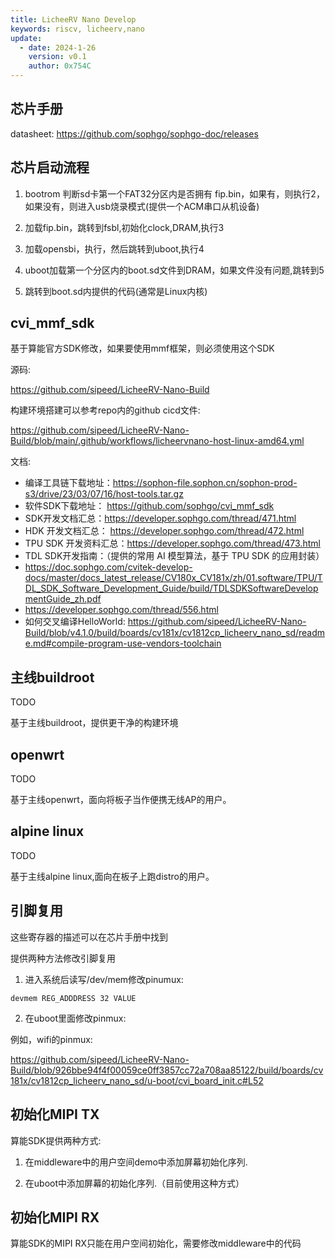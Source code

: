 ```yaml
---
title: LicheeRV Nano Develop
keywords: riscv, licheerv,nano
update:
  - date: 2024-1-26
    version: v0.1
    author: 0x754C
---
```


## 芯片手册

datasheet: https://github.com/sophgo/sophgo-doc/releases

## 芯片启动流程

1. bootrom 判断sd卡第一个FAT32分区内是否拥有 fip.bin，如果有，则执行2，如果没有，则进入usb烧录模式(提供一个ACM串口从机设备)

2. 加载fip.bin，跳转到fsbl,初始化clock,DRAM,执行3

3. 加载opensbi，执行，然后跳转到uboot,执行4

4. uboot加载第一个分区内的boot.sd文件到DRAM，如果文件没有问题,跳转到5

5. 跳转到boot.sd内提供的代码(通常是Linux内核)

## cvi_mmf_sdk

基于算能官方SDK修改，如果要使用mmf框架，则必须使用这个SDK

源码:

https://github.com/sipeed/LicheeRV-Nano-Build

构建环境搭建可以参考repo内的github cicd文件:

https://github.com/sipeed/LicheeRV-Nano-Build/blob/main/.github/workflows/licheervnano-host-linux-amd64.yml

文档:

- 编译工具链下载地址：https://sophon-file.sophon.cn/sophon-prod-s3/drive/23/03/07/16/host-tools.tar.gz
- 软件SDK下载地址： https://github.com/sophgo/cvi_mmf_sdk
- SDK开发文档汇总：https://developer.sophgo.com/thread/471.html
- HDK 开发文档汇总： https://developer.sophgo.com/thread/472.html
- TPU SDK 开发资料汇总：https://developer.sophgo.com/thread/473.html
- TDL SDK开发指南：（提供的常用 AI 模型算法，基于 TPU SDK 的应用封装）
 - https://doc.sophgo.com/cvitek-develop-docs/master/docs_latest_release/CV180x_CV181x/zh/01.software/TPU/TDL_SDK_Software_Development_Guide/build/TDLSDKSoftwareDevelopmentGuide_zh.pdf
 - https://developer.sophgo.com/thread/556.html
- 如何交叉编译HelloWorld: https://github.com/sipeed/LicheeRV-Nano-Build/blob/v4.1.0/build/boards/cv181x/cv1812cp_licheerv_nano_sd/readme.md#compile-program-use-vendors-toolchain

## 主线buildroot

TODO

基于主线buildroot，提供更干净的构建环境

## openwrt

TODO

基于主线openwrt，面向将板子当作便携无线AP的用户。

## alpine linux

TODO

基于主线alpine linux,面向在板子上跑distro的用户。

## 引脚复用

这些寄存器的描述可以在芯片手册中找到

提供两种方法修改引脚复用

1. 进入系统后读写/dev/mem修改pinumux:

```
devmem REG_ADDDRESS 32 VALUE
```

2. 在uboot里面修改pinmux:

例如，wifi的pinmux:

https://github.com/sipeed/LicheeRV-Nano-Build/blob/926bbe94f4f00059ce0ff3857cc72a708aa85122/build/boards/cv181x/cv1812cp_licheerv_nano_sd/u-boot/cvi_board_init.c#L52

## 初始化MIPI TX

算能SDK提供两种方式:

1. 在middleware中的用户空间demo中添加屏幕初始化序列.

2. 在uboot中添加屏幕的初始化序列.（目前使用这种方式）

## 初始化MIPI RX

算能SDK的MIPI RX只能在用户空间初始化，需要修改middleware中的代码
